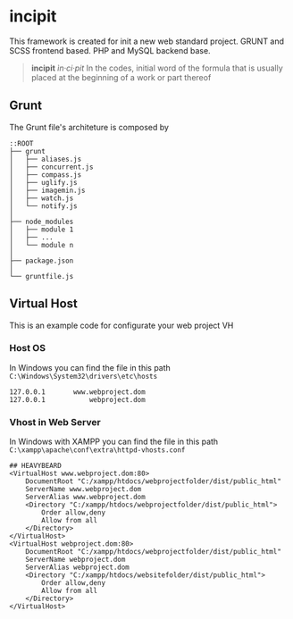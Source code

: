 # incipit
This framework is created for init a new web standard project.
GRUNT and SCSS frontend based.
PHP and MySQL backend base.

> **incipit**
> *ìn·ci·pit*
> In the codes, initial word of the formula
> that is usually placed at the beginning of a work or part thereof

## Grunt
The Grunt file's architeture is composed by
```
::ROOT
├── grunt
│   ├── aliases.js
│   ├── concurrent.js
│   ├── compass.js
│   ├── uglify.js
│   ├── imagemin.js
│   ├── watch.js
│   └── notify.js
│
├── node_modules
│   ├── module 1
│   ├── ...
│   └── module n
│
├── package.json
│
└── gruntfile.js
```

## Virtual Host
This is an example code for configurate your web project VH
### Host OS
In Windows you can find the file in this path `C:\Windows\System32\drivers\etc\hosts`
```
127.0.0.1       www.webproject.dom
127.0.0.1           webproject.dom
```
### Vhost in Web Server
In Windows with XAMPP you can find the file in this path `C:\xampp\apache\conf\extra\httpd-vhosts.conf `
```
## HEAVYBEARD
<VirtualHost www.webproject.dom:80>
    DocumentRoot "C:/xampp/htdocs/webprojectfolder/dist/public_html"
    ServerName www.webproject.dom
    ServerAlias www.webproject.dom
    <Directory "C:/xampp/htdocs/webprojectfolder/dist/public_html">
        Order allow,deny
        Allow from all
    </Directory>
</VirtualHost>
<VirtualHost webproject.dom:80>
    DocumentRoot "C:/xampp/htdocs/webprojectfolder/dist/public_html"
    ServerName webproject.dom
    ServerAlias webproject.dom
    <Directory "C:/xampp/htdocs/websitefolder/dist/public_html">
        Order allow,deny
        Allow from all
    </Directory>
</VirtualHost>
```
